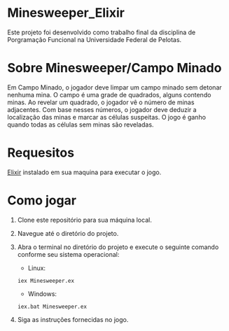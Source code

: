 # Minesweeper_Elixir
Este projeto foi desenvolvido como trabalho final da disciplina de Porgramação Funcional na Universidade Federal de Pelotas.

# Sobre Minesweeper/Campo Minado
Em Campo Minado, o jogador deve limpar um campo minado sem detonar nenhuma mina. O campo é uma grade de quadrados, alguns contendo minas. Ao revelar um quadrado, o jogador vê o número de minas adjacentes. Com base nesses números, o jogador deve deduzir a localização das minas e marcar as células suspeitas. O jogo é ganho quando todas as células sem minas são reveladas.

# Requesitos
[Elixir](https://elixir-lang.org/) instalado em sua maquina para executar o jogo.

# Como jogar
1. Clone este repositório para sua máquina local.
2. Navegue até o diretório do projeto.
3. Abra o terminal no diretório do projeto e execute o seguinte comando conforme seu sistema operacional:
   - Linux:

    ```
    iex Minesweeper.ex
    ```

   - Windows:

    ```
    iex.bat Minesweeper.ex
    ```
4. Siga as instruções fornecidas no jogo.



  
